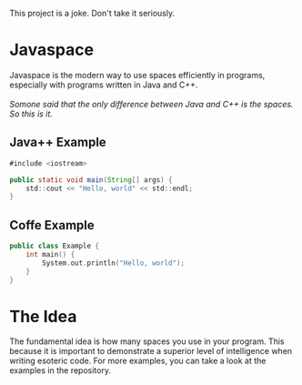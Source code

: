 This project is a joke. Don't take it seriously.

# Javaspace

Javaspace is the modern way to use spaces efficiently in programs, especially with programs written in Java and C++.<br><br>
<i>Somone said that the only difference between Java and C++ is the spaces. So this is it.</i>

## Java++ Example

```java
#include <iostream>

public static void main(String[] args) {
    std::cout << "Hello, world" << std::endl;
}
```

## Coffe Example

```cpp
public class Example {
    int main() {
        System.out.println("Hello, world");
    }
}
```

# The Idea

The fundamental idea is how many spaces you use in your program. This because it is important to demonstrate a superior level of intelligence when writing esoteric code. For more examples, you can take a look at the examples in the repository.<br>
